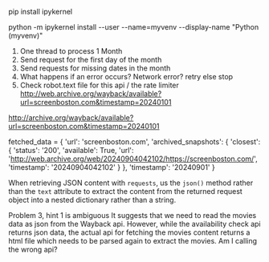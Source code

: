 pip install ipykernel

python -m ipykernel install --user --name=myvenv --display-name "Python (myvenv)"

1. One thread to process 1 Month
2. Send request for the first day of the month
3. Send requests for missing dates in the month
4. What happens if an error occurs? Network error? retry else stop
5. Check robot.text file for this api / the rate limiter
http://web.archive.org/wayback/available?url=screenboston.com&timestamp=20240101

http://archive.org/wayback/available?url=screenboston.com&timestamp=20240101

fetched_data = {
    'url': 'screenboston.com',
    'archived_snapshots': {
        'closest': {
            'status': '200',
            'available': True,
            'url': 'http://web.archive.org/web/20240904042102/https://screenboston.com/',
            'timestamp': '20240904042102'
        }
    },
    'timestamp': '20240901'
}

When retrieving JSON content with <code>requests</code>, us the `json()` method rather than the `text` attribute to extract the content from the returned request object into a nested dictionary rather than a string.

Problem 3, hint 1 is ambiguous
It suggests that we need to read the movies data as json from the Wayback api. However, while the availability check api returns json data, the actual api for fetching the movies content returns a html file which needs to be parsed again to extract the movies.
Am I calling the wrong api?